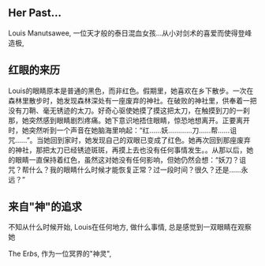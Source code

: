 ## Her Past...
Louis Manutsawee, 一位天才般的泰日混血女孩...从小对剑术的喜爱而使得登峰造极,

## 红眼的来历
Louis的眼睛原本是普通的黑色，而非红色。假期里，她喜欢在乡下散步。一次在森林里散步时，她发现森林深处有一座废弃的神社。在破败的神社里，供奉着一把没有刀鞘、毫无锈迹的太刀。好奇心驱使她摸了摸这把太刀，在触摸到刀的一刹那，她突然感到眼睛剧烈疼痛。她下意识地捂住眼睛，惊恐地想离开。正要离开时，她突然听到一个声音在她脑海里响起：“红……妖…………刀……帮……诅咒……”。当她回到家时，她发现自己的双眼已变成了红色。她再次回到那座废弃的神社，那把太刀已经锈迹斑斑，再摸上去也没有任何事情发生。。从那以后，她的眼睛一直保持着红色，虽然这对她没有任何影响，但她仍然会想：“妖刀？诅咒？帮什么？我的眼睛什么时候才能恢复正常？过一段时间？很久？还是……永远？”

## 来自"神"的追求
不知从什么时候开始, Louis在任何地方, 做什么事情, 总是感觉到一双眼睛在观察她

The Er*b*s, 作为一位冥界的"神灵",
